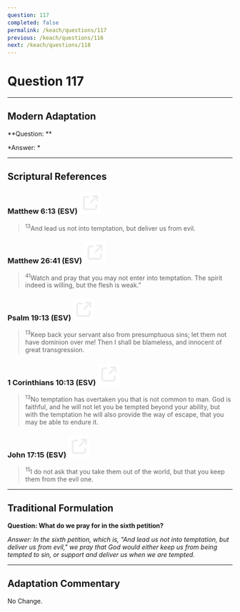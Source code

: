 ```yaml
---
question: 117
completed: false
permalink: /keach/questions/117
previous: /keach/questions/116
next: /keach/questions/118
---
```

# Question 117

---
## Modern Adaptation
**Question: **

*Answer: *

---
## Scriptural References
### Matthew 6:13 (ESV) <a href="https://biblegateway.com/passage/?search=Matthew+6%3A13&version=ESV"><img src="/assets/svg/link.svg"/></a>
> <sup>13</sup>And lead us not into temptation, but deliver us from evil.

### Matthew 26:41 (ESV) <a href="https://biblegateway.com/passage/?search=Matthew+26%3A41&version=ESV"><img src="/assets/svg/link.svg"/></a>
> <sup>41</sup>Watch and pray that you may not enter into temptation. The spirit indeed is willing, but the flesh is weak.”

### Psalm 19:13 (ESV) <a href="https://biblegateway.com/passage/?search=Psalm+19%3A13&version=ESV"><img src="/assets/svg/link.svg"/></a>
> <sup>13</sup>Keep back your servant also from presumptuous sins; let them not have dominion over me! Then I shall be blameless, and innocent of great transgression.

### 1 Corinthians 10:13 (ESV) <a href="https://biblegateway.com/passage/?search=1+Corinthians+10%3A13&version=ESV"><img src="/assets/svg/link.svg"/></a>
> <sup>13</sup>No temptation has overtaken you that is not common to man. God is faithful, and he will not let you be tempted beyond your ability, but with the temptation he will also provide the way of escape, that you may be able to endure it.

### John 17:15 (ESV) <a href="https://biblegateway.com/passage/?search=John+17%3A15&version=ESV"><img src="/assets/svg/link.svg"/></a>
> <sup>15</sup>I do not ask that you take them out of the world, but that you keep them from the evil one.


---
## Traditional Formulation
**Question: What do we pray for in the sixth petition?**

*Answer: In the sixth petition, which is, "And lead us not into temptation, but deliver us from evil," we pray that God would either keep us from being tempted to sin, or support and deliver us when we are tempted.*

---
## Adaptation Commentary
No Change.